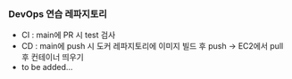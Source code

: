 ### DevOps 연습 레파지토리
- CI : main에 PR 시 test 검사
- CD : main에 push 시 도커 레파지토리에 이미지 빌드 후 push -> EC2에서 pull 후 컨테이너 띄우기
- to be added...
